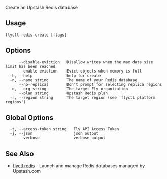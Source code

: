 Create an Upstash Redis database

## Usage
~~~
flyctl redis create [flags]
~~~

## Options

~~~
      --disable-eviction   Disallow writes when the max data size limit has been reached
      --enable-eviction    Evict objects when memory is full
  -h, --help               help for create
  -n, --name string        The name of your Redis database
      --no-replicas        Don't prompt for selecting replica regions
  -o, --org string         The target Fly organization
      --plan string        Upstash Redis plan
  -r, --region string      The target region (see 'flyctl platform regions')
~~~

## Global Options

~~~
  -t, --access-token string   Fly API Access Token
  -j, --json                  json output
      --verbose               verbose output
~~~

## See Also

* [flyctl redis](/docs/flyctl/redis/)	 - Launch and manage Redis databases managed by Upstash.com


